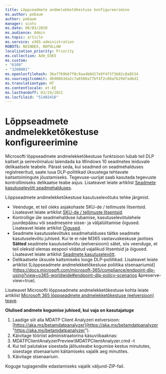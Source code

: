 ```yaml
---
title: Lõppseadmete andmelekketõkestuse konfigureerimine
ms.author: pebaum
author: pebaum
manager: scotv
ms.date: 08/03/2020
ms.audience: Admin
ms.topic: article
ms.service: o365-administration
ROBOTS: NOINDEX, NOFOLLOW
localization_priority: Priority
ms.collection: Adm_O365
ms.custom:
- "6108"
- "3200001"
ms.openlocfilehash: 36af769b67f8c9aa4b8d17e9f4f3f3b82c8a8534
ms.sourcegitcommit: db908b3da2c7a6508a77bf4f2c80afb294fadbd1
ms.translationtype: HT
ms.contentlocale: et-EE
ms.lasthandoff: 03/29/2021
ms.locfileid: "51402416"
---
```

# <a name="configure-endpoint-dlp"></a>Lõppseadmete andmelekketõkestuse konfigureerimine

Microsofti lõppseadmete andmelekketõkestuse funktsioon lubab teil DLP kaitset ja seirevõimalusi laiendada ka Windows 10 seadmetes leiduvale delikaatsele teabele. Pärast seda, kui seadmed on seadmehalduses registreeritud, saate luua DLP-poliitikad üksustega tehtavate kaitsetoimingute jõustamiseks. Tegevuse-uurijat saab kasutada tegevuste kontrollimiseks delikaatse teabe asjus. Lisateavet leiate artiklist [Seadmete kasutuselevõtt seadmehalduses](https://docs.microsoft.com/microsoft-365/compliance/endpoint-dlp-getting-started#onboarding-devices-into-device-management).  

Lõppseadmete andmelekketõkestuse kasutuselevõtuks tehke järgmist.

- Veenduge, et teil oleks asjakohaste SKU-de / tellimuste litsentsid. Lisateavet leiate artiklist [SKU-de / tellimuste litsentsid](https://docs.microsoft.com/microsoft-365/compliance/endpoint-dlp-getting-started#skusubscriptions-licensing).
- Kontrollige üle seadmehalduse lubamise, kasutuselevõtulehele juurdepääsu või seadmeseire sisse- ja väljalülitamise õigused. Lisateavet leiate artiklist [Õigused](https://docs.microsoft.com/microsoft-365/compliance/endpoint-dlp-getting-started#permissions).
- Seadmete kasutuselevõtuks seadmehalduses täitke seadmete kasutuselevõtu juhised. Kui te ei näe M365 vastavuskeskuse jaotises **Sätted** seadmete kasutuselevõtu (eelversiooni) sätet, siis veenduge, et teil oleksid olemas eespool viidatud vajalikud litsentsid ja õigused. Lisateavet leiate artiklist [Seadmete kasutuselevõtt](https://docs.microsoft.com/microsoft-365/compliance/endpoint-dlp-getting-started#onboarding-devices). 
- Delikaatsete üksuste kaitsmiseks looge DLP-poliitikad. Lisateavet leiate artiklist [Lõppseadmete andmelekketõkestuse poliitika stsenaariumid](https://docs.microsoft.com/microsoft-365/compliance/endpoint-dlp-using?view=o365-worldwide#endpoint-dlp-policy-scenarios &preserve-view=true).

Lisateavet Microsofti lõppseadmete andmelekketõkestuse kohta leiate artiklist [Microsoft 365 lõppseadmete andmelekketõkestuse (eelversioon) teave](https://docs.microsoft.com/microsoft-365/compliance/endpoint-dlp-learn-about).

**Olulised andmete kogumise juhised, kui vaja on kasutajatuge**

1. Laadige siit alla MDATP Client Analyzeri eelversioon: [https://aka.ms/betamdatpanalyzer](https://aka.ms/betamdatpanalyzer "https://aka.ms/betamdatpanalyzer").
2. Käivitage tööriist administraatorina käsuviibaaknas:
3. MDATPClientAnalyzerPreview\MDATPClientAnalyzer.cmd –t
4. Kui teil palutakse sisestada jälitusteabe kogumise kestus minututes, sisestage stsenaariumi käitamiseks vajalik aeg minutites.
5. Käivitage stsenaarium.

Koguge tugiagendile edastamiseks vajalik väljund-ZIP-fail.
